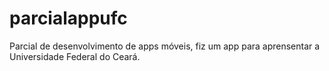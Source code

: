 # parcialappufc
Parcial de desenvolvimento de apps móveis, fiz um app para aprensentar a Universidade Federal do Ceará. 
